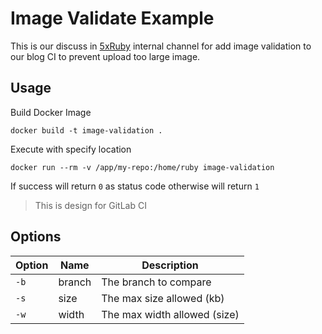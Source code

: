 Image Validate Example
===

This is our discuss in [5xRuby](https://5xruby.tw) internal channel for add image validation to our blog CI to prevent upload too large image.

## Usage

Build Docker Image

    docker build -t image-validation .

Execute with specify location

    docker run --rm -v /app/my-repo:/home/ruby image-validation

If success will return `0` as status code otherwise will return `1`

> This is design for GitLab CI

## Options

|Option|Name|Description|
|------|----|-----------|
|`-b`|branch| The branch to compare
|`-s`|size| The max size allowed (kb)
|`-w`|width| The max width allowed (size)
